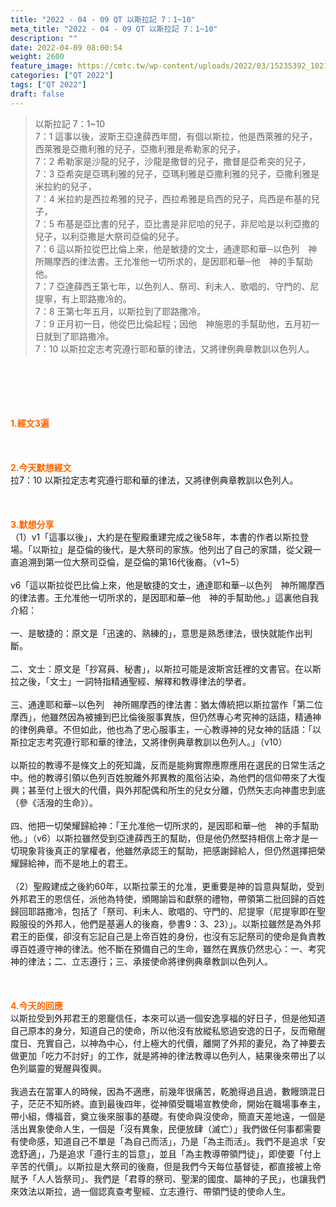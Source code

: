 ```yaml
---
title: "2022 - 04 - 09 QT 以斯拉記 7：1~10"
meta_title: "2022 - 04 - 09 QT 以斯拉記 7：1~10"
description: ""
date: 2022-04-09 08:00:54
weight: 2600
feature_image: https://cmtc.tw/wp-content/uploads/2022/03/15235392_10211799862337740_180693556567566654_o-1.webp
categories: ["QT 2022"]
tags: ["QT 2022"]
draft: false
---
```


<blockquote>以斯拉記 7：1~10<br />
7：1 這事以後，波斯王亞達薛西年間，有個以斯拉，他是西萊雅的兒子，西萊雅是亞撒利雅的兒子，亞撒利雅是希勒家的兒子，<br />
7：2 希勒家是沙龍的兒子，沙龍是撒督的兒子，撒督是亞希突的兒子，<br />
7：3 亞希突是亞瑪利雅的兒子，亞瑪利雅是亞撒利雅的兒子，亞撒利雅是米拉約的兒子，<br />
7：4 米拉約是西拉希雅的兒子，西拉希雅是烏西的兒子，烏西是布基的兒子，<br />
7：5 布基是亞比書的兒子，亞比書是非尼哈的兒子，非尼哈是以利亞撒的兒子，以利亞撒是大祭司亞倫的兒子。<br />
7：6 這以斯拉從巴比倫上來，他是敏捷的文士，通達耶和華─以色列　神所賜摩西的律法書。王允准他一切所求的，是因耶和華─他　神的手幫助他。<br />
7：7 亞達薛西王第七年，以色列人、祭司、利未人、歌唱的、守門的、尼提寧，有上耶路撒冷的。<br />
7：8 王第七年五月，以斯拉到了耶路撒冷。<br />
7：9 正月初一日，他從巴比倫起程；因他　神施恩的手幫助他，五月初一日就到了耶路撒冷。<br />
7：10 以斯拉定志考究遵行耶和華的律法，又將律例典章教訓以色列人。</blockquote><br />
&nbsp;<br />
<br />
&nbsp;<br />
<br />
<span style="color: #ff6600;"><strong>1.經文3遍</strong></span><br />
<br />
&nbsp;<br />
<br />
<span style="color: #ff6600;"><strong>2.今天默想經文<br />
</strong></span>拉7：10 以斯拉定志考究遵行耶和華的律法，又將律例典章教訓以色列人。<br />
<br />
&nbsp;<br />
<br />
<strong><span style="color: #ff6600;">3.默想分享<br />
</span></strong>（1）v1「這事以後」，大約是在聖殿重建完成之後58年，本書的作者以斯拉登場。「以斯拉」是亞倫的後代，是大祭司的家族。他列出了自己的家譜，從父親一直追溯到第一位大祭司亞倫，是亞倫的第16代後裔。（v1~5）<br />
<br />
v6「這以斯拉從巴比倫上來，他是敏捷的文士，通達耶和華─以色列　神所賜摩西的律法書。王允准他一切所求的，是因耶和華─他　神的手幫助他。」這裏他自我介紹：<br />
<br />
一、是敏捷的：原文是「迅速的、熟練的」，意思是熟悉律法，很快就能作出判斷。<br />
<br />
二、文士：原文是「抄寫員、秘書」，以斯拉可能是波斯宮廷裡的文書官。在以斯拉之後，「文士」一詞特指精通聖經、解釋和教導律法的學者。<br />
<br />
三、通達耶和華─以色列　神所賜摩西的律法書：猶太傳統把以斯拉當作「第二位摩西」，他雖然因為被擄到巴比倫後服事異族，但仍然專心考究神的話語，精通神的律例典章。不但如此，他也為了忠心服事主，一心教導神的兒女神的話語：「以斯拉定志考究遵行耶和華的律法，又將律例典章教訓以色列人。」（v10）<br />
<br />
以斯拉的教導不是條文上的死知識，反而是能夠實際應際應用在選民的日常生活之中。他的教導引領以色列百姓脫離外邦異教的風俗沾染，為他們的信仰帶來了大復興；甚至付上很大的代價，與外邦配偶和所生的兒女分離，仍然矢志向神盡忠到底（參《活潑的生命》）。<br />
<br />
四、他把一切榮耀歸給神：「王允准他一切所求的，是因耶和華─他　神的手幫助他。」（v6）以斯拉雖然受到亞達薛西王的幫助，但是他仍然堅持相信上帝才是一切現象背後真正的掌權者，他雖然承認王的幫助，把感謝歸給人，但仍然選擇把榮耀歸給神，而不是地上的君王。<br />
<br />
（2）聖殿建成之後約60年，以斯拉蒙王的允准，更重要是神的旨意與幫助，受到外邦君王的恩信任，派他為特使，頒賜諭旨和獻祭的禮物，帶領第二批回歸的百姓歸回耶路撒冷，包括了「祭司、利未人、歌唱的、守門的、尼提寧（尼提寧即在聖殿服役的外邦人，他們是基遍人的後裔，參書9：3、23）」。以斯拉雖然是為外邦君王的臣僕，卻沒有忘記自己是上帝百姓的身份，也沒有忘記祭司的使命是負責教導百姓遵守神的律法。他不斷在預備自己的生命，雖然在異族仍然忠心：一、考究神的律法；二、立志遵行；三、承接使命將律例典章教訓以色列人。<br />
<br />
&nbsp;<br />
<br />
<span style="color: #ff6600;"><strong>4.今天的回應<br />
</strong></span>以斯拉受到外邦君王的恩竉信任，本來可以過一個安逸享福的好日子，但是他知道自己原本的身分，知道自己的使命，所以他沒有放縱私慾過安逸的日子，反而儆醒度日、充實自己，以神為中心，付上極大的代價，離開了外邦的妻兒，為了神要去做更加「吃力不討好」的工作，就是將神的律法教導以色列人，結果後來帶出了以色列屬靈的覺醒與復興。<br />
<br />
我過去在當軍人的時候，因為不適應，前幾年很痛苦，乾脆得過且過，數饅頭混日子，茫茫不知所終。直到最後四年，從神領受職場宣教使命，開始在職場事奉主，帶小組，傳福音，奠立後來服事的基礎。有使命與沒使命，簡直天差地遠，一個是活出異象使命人生，一個是「沒有異象，民便放肆（滅亡）」我們做任何事都需要有使命感，知道自己不單是「為自己而活」，乃是「為主而活」。我們不是追求「安逸舒適」，乃是追求「遵行主的旨意」，並且「為主教導帶領門徒」，即使要「付上辛苦的代價」。以斯拉是大祭司的後裔，但是我們今天每位基督徒，都直接被上帝賦予「人人皆祭司」、我們是「君尊的祭司、聖潔的國度、屬神的子民」，也讓我們來效法以斯拉，過一個認真查考聖經、立志遵行、帶領門徒的使命人生。
        